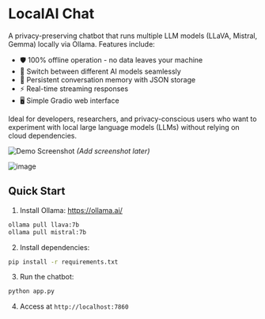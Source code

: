 # LocalAI Chat

A privacy-preserving chatbot that runs multiple LLM models (LLaVA, Mistral, Gemma) locally via Ollama. Features include:

- 🛡️ 100% offline operation - no data leaves your machine
- 🔄 Switch between different AI models seamlessly
- 📝 Persistent conversation memory with JSON storage
- ⚡ Real-time streaming responses
- 🖥️ Simple Gradio web interface

Ideal for developers, researchers, and privacy-conscious users who want to experiment with local large language models (LLMs) without relying on cloud dependencies.


![Demo Screenshot](screenshot.png) *(Add screenshot later)*


![image](https://github.com/user-attachments/assets/d0bd0f83-c85e-4386-9e65-a19051778b0f)



## Quick Start

1. Install Ollama: https://ollama.ai/
```bash
ollama pull llava:7b
ollama pull mistral:7b
```

2. Install dependencies:
```bash
pip install -r requirements.txt
```

3. Run the chatbot:
```bash
python app.py
```

4. Access at `http://localhost:7860`
